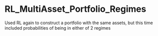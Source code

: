 # RL_MultiAsset_Portfolio_Regimes
Used RL again to construct a portfolio with the same assets, but this time included probabilities of being in either of 2 regimes
